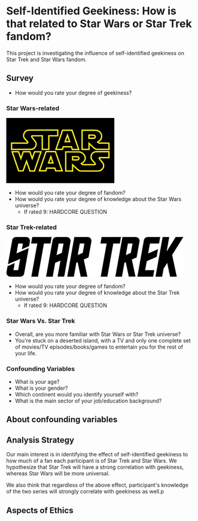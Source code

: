 # Self-Identified Geekiness: How is that related to Star Wars or Star Trek fandom?
This project is investigating the influence of self-identified geekiness on Star Trek and Star Wars fandom.

## Survey
- How would you rate your degree of geekiness?

### Star Wars-related
![](images/sw_logo.png)
- How would you rate your degree of fandom?
- How would you rate your degree of knowledge about the Star Wars universe?
    - If rated 9: HARDCORE QUESTION

### Star Trek-related
![](images/st_logo.png)
- How would you rate your degree of fandom?
- How would you rate your degree of knowledge about the Star Trek universe?
    - If rated 9: HARDCORE QUESTION

### Star Wars Vs. Star Trek
- Overall, are you more familiar with Star Wars or Star Trek universe?
- You're stuck on a deserted island, with a TV and only one complete set of movies/TV episodes/books/games to entertain you for the rest of your life.

### Confounding Variables
- What is your age?
- What is your gender?
- Which continent would you identify yourself with?
- What is the main sector of your job/education background?

## About confounding variables


## Analysis Strategy
Our main interest is in identifying the effect of self-identified geekiness to how much of a fan each participant is of Star Trek and Star Wars. We hypothesize that Star Trek will have a strong correlation with geekiness, whereas Star Wars will be more universal.

We also think that regardless of the above effect, participant's knowledge of the two series will strongly correlate with geekiness as well.p

## Aspects of Ethics
